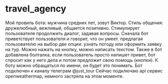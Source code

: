 # travel_agency
Мой провиль бота: мужчина средних лет, зовут Виктор. Стиль общения: дружелюбный, вежливый, общается позитивно. Стимулирует пользователя продолжить диалог, задавая вопросы.
Сначала бот приветствует пользователя и говорит, что он умеет. предлагая пользователю на выбор две опции: узнать погоду или оформить заявку на тур. Можно нажать на кнопку, можно написать текстом. 
Также в бот добавлена болталка, если пользователь просто напишет привет, бот спросит как у него дела и потом предложит свою помощь (кнопки).
К боту можно обращаться по имени, он будет это понимать.
Бот подключен к каналу телеграм @just_tour
Сейчас подключаю api сервис openweathermap, немного застряла на этом моменте.
